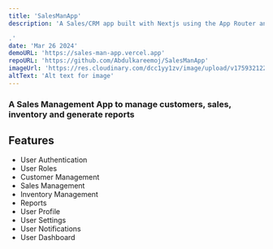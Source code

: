 ```yaml
---
title: 'SalesManApp'
description: 'A Sales/CRM app built with Nextjs using the App Router and Supabase

.'
date: 'Mar 26 2024'
demoURL: 'https://sales-man-app.vercel.app'
repoURL: 'https://github.com/Abdulkareemoj/SalesManApp'
imageUrl: 'https://res.cloudinary.com/dcc1yy1zv/image/upload/v1759321225/www/Screenshot_2025-09-30_at_22-09-54_SalesCRM_-_Boost_Your_Sales_with_Smart_CRM_abgs0e.png'
altText: 'Alt text for image'
---
```


### A Sales Management App to manage customers, sales, inventory and generate reports

## Features

- User Authentication
- User Roles
- Customer Management
- Sales Management
- Inventory Management
- Reports
- User Profile
- User Settings
- User Notifications
- User Dashboard
